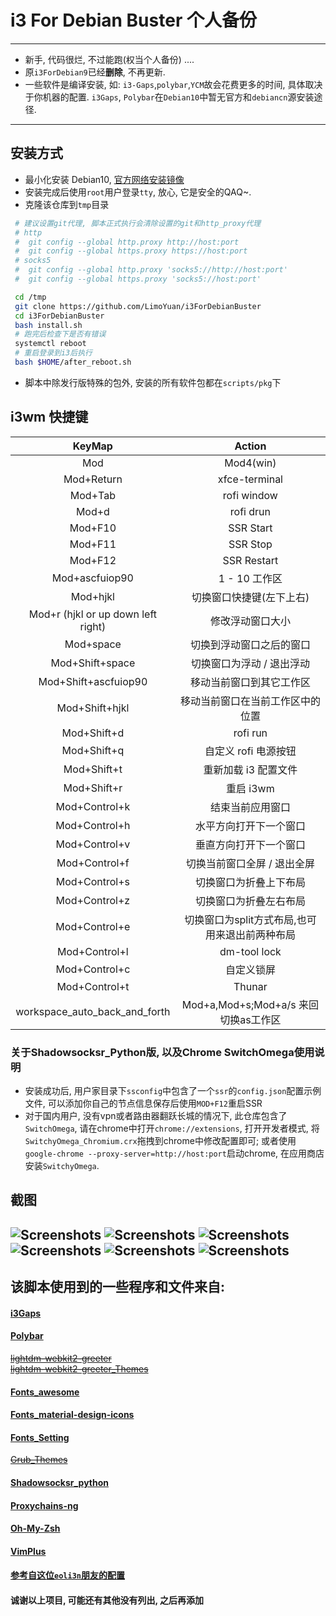 # i3 For Debian Buster 个人备份
------
- 新手, 代码很烂, 不过能跑(权当个人备份) ....
- 原`i3ForDebian9`已经**删除**, 不再更新.
- 一些软件是编译安装, 如: `i3-Gaps`,`polybar`,`YCM`故会花费更多的时间, 具体取决于你机器的配置. `i3Gaps`, `Polybar`在`Debian10`中暂无官方和`debiancn`源安装途径.
------
## 安装方式

- 最小化安装 Debian10, [官方网络安装镜像](https://cdimage.debian.org/debian-cd/current/amd64/iso-cd/debian-10.0.0-amd64-netinst.iso)
- 安装完成后使用`root`用户登录`tty`, 放心, 它是安全的QAQ~.
- 克隆该仓库到`tmp`目录

```sh
 # 建议设置git代理, 脚本正式执行会清除设置的git和http_proxy代理
 # http
 #  git config --global http.proxy http://host:port
 #  git config --global https.proxy https://host:port
 # socks5
 #  git config --global http.proxy 'socks5://http://host:port'
 #  git config --global https.proxy 'socks5://host:port'

 cd /tmp
 git clone https://github.com/LimoYuan/i3ForDebianBuster
 cd i3ForDebianBuster 
 bash install.sh 
 # 跑完后检查下是否有错误
 systemctl reboot
 # 重启登录到i3后执行
 bash $HOME/after_reboot.sh
```
- 脚本中除发行版特殊的包外, 安装的所有软件包都在`scripts/pkg`下

## i3wm 快捷键
| KeyMap | Action |
| :---: | :---: |
| Mod | Mod4(win) |
| Mod+Return | xfce-terminal |
| Mod+Tab | rofi window |
| Mod+d | rofi drun |
| Mod+F10 | SSR Start |
| Mod+F11 | SSR Stop |
| Mod+F12 | SSR Restart |
| Mod+ascfuiop90 | 1 - 10 工作区 |
| Mod+hjkl | 切换窗口快捷键(左下上右) |
| Mod+r (hjkl or up down left right) | 修改浮动窗口大小 |
| Mod+space | 切换到浮动窗口之后的窗口 |
| Mod+Shift+space | 切换窗口为浮动 / 退出浮动 |
| Mod+Shift+ascfuiop90| 移动当前窗口到其它工作区 |
| Mod+Shift+hjkl | 移动当前窗口在当前工作区中的位置 |
| Mod+Shift+d | rofi run |
| Mod+Shift+q | 自定义 rofi 电源按钮 |
| Mod+Shift+t | 重新加载 i3 配置文件 |
| Mod+Shift+r | 重启 i3wm |
| Mod+Control+k | 结束当前应用窗口|
| Mod+Control+h | 水平方向打开下一个窗口 |
| Mod+Control+v | 垂直方向打开下一个窗口 |
| Mod+Control+f | 切换当前窗口全屏 / 退出全屏 |
| Mod+Control+s | 切换窗口为折叠上下布局 |
| Mod+Control+z | 切换窗口为折叠左右布局 |
| Mod+Control+e | 切换窗口为split方式布局,也可用来退出前两种布局 |
| Mod+Control+l | dm-tool lock |
| Mod+Control+c | 自定义锁屏 |
| Mod+Control+t | Thunar |
| workspace_auto_back_and_forth | Mod+a,Mod+s;Mod+a/s 来回切换as工作区 |
### 关于Shadowsocksr_Python版, 以及Chrome SwitchOmega使用说明

- 安装成功后, 用户家目录下`ssconfig`中包含了一个`ssr`的`config.json`配置示例文件, 可以添加你自己的节点信息保存后使用`MOD+F12`重启SSR
- 对于国内用户, 没有vpn或者路由器翻跃长城的情况下, 此仓库包含了`SwitchOmega`, 请在chrome中打开`chrome://extensions`, 打开开发者模式, 将`SwitchyOmega_Chromium.crx`拖拽到chrome中修改配置即可; 或者使用`google-chrome --proxy-server=http://host:port`启动chrome, 在应用商店安装`SwitchyOmega`.

## 截图
![Screenshots](Screenshots/2018-03-10-232235_1600x900_scrot.png)
![Screenshots](Screenshots/2018-03-10-224117_1600x900_scrot.png)
![Screenshots](Screenshots/2018-03-10-225632_1600x900_scrot.png)
![Screenshots](Screenshots/2018-03-10-224909_1600x900_scrot.png)
![Screenshots](Screenshots/IMG_20180310_231447_395__01.jpg)
![Screenshots](Screenshots/2018-03-11-000800_1600x900_scrot.png)
------

## 该脚本使用到的一些程序和文件来自:
#### [i3Gaps](https://github.com/Airblader/i3)
#### [Polybar](https://github.com/jaagr/polybar)
~~[lightdm-webkit2-greeter](https://github.com/Antergos/web-greeter)~~ <br>
~~[lightdm-webkit2-greeter_Themes](https://github.com/NoiSek/Aether)~~
#### [Fonts_awesome](https://fontawesome.com/)
#### [Fonts_material-design-icons](https://github.com/google/material-design-icons)
#### [Fonts_Setting](https://ohmyarch.github.io/2017/01/15/Linux%E4%B8%8B%E7%BB%88%E6%9E%81%E5%AD%97%E4%BD%93%E9%85%8D%E7%BD%AE%E6%96%B9%E6%A1%88/)
~~[Grub_Themes](https://github.com/vinceliuice/grub2-themes)~~
#### [Shadowsocksr_python](https://github.com/shadowsocksr-backup/shadowsocksr)
#### [Proxychains-ng](https://github.com/rofl0r/proxychains-ng)
#### [Oh-My-Zsh](https://github.com/robbyrussell/oh-my-zsh)
#### [VimPlus](https://github.com/chxuan/vimplus)
#### [参考自这位`eoli3n`朋友的配置](https://github.com/eoli3n/dotfiles)
#### 诚谢以上项目, 可能还有其他没有列出, 之后再添加